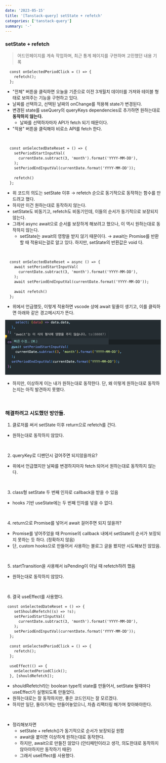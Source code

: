 ```yaml
---
date: '2023-05-15'
title: '[Tanstack-query] setState + refetch'
categories: ['tanstack-query']
summary: '-'
---
```


### setState + refetch

> 어드민페이지를 계속 작업하며, 최근 통계 페이지를 구현하며 고민했던 내용 기록

```TSX
  const onSelectedPeriodClick = () => {
    refetch();
  };
```

- "전체" 버튼을 클릭하면 오늘을 기준으로 이전 3개월치 데이터를 가져와 테이블 형태로 보여주는 기능을 구현하고 있다.
- 날짜를 선택하고, 선택된 날짜의 onChange를 적용해 state가 변경된다.
- 변경된 state를 useQuery의 queryKeys dependencies로 추가하면 원하는대로 **동작하지 않는다.**
  - 날짜를 선택하자마자 API가 fetch 되기 때문이다.
- "적용" 버튼을 클릭해야 비로소 API를 fetch 한다.

<br>

```TSX
  const onSelectedDateReset = () => {
    setPeriodStartInputVal(
      currentDate.subtract(3, 'month').format('YYYY-MM-DD'),
    );
    setPeriodEndInputVal(currentDate.format('YYYY-MM-DD'));

    refetch()
  };
```

- 위 코드의 의도는 setState 이후 → refetch 순으로 동기적으로 동작하는 함수를 만드려고 했다.
- 하지만 이건 원하는대로 동작하지 않는다.
- setState도 비동기고, refetch도 비동기인데, 이들의 순서가 동기적으로 보장되지 않는다.
- 그래서 async await으로 순서를 보장하게 해보려고 했으나, 이 역시 원하는대로 동작하지 않는다.
  - setState는 await의 영향을 받지 않기 때문이다. → await는 Promise를 반환할 때 적용되는걸로 알고 있다. 하지만, setState의 반환값은 void 다.

<br>

```TSX
  const onSelectedDateReset = async () => {
    await setPeriodStartInputVal(
      currentDate.subtract(3, 'month').format('YYYY-MM-DD'),
    );
    await setPeriodEndInputVal(currentDate.format('YYYY-MM-DD'));

    await refetch()
  };
```

- 위에서 언급했듯, 이렇게 적용하면 vscode 상에 await 밑줄이 생기고, 이를 클릭하면 아래와 같은 경고메시지가 뜬다.

![setState + await](./setState%20%2B%20await.png)

- 하지만, 이상하게 이는 내가 원하는대로 동작한다. 단, 왜 이렇게 원하는대로 동작하는지는 아직 발견하지 못했다.

<br>

### 해결하려고 시도했던 방안들.

1. 클로저를 써서 setState 이후 return으로 refetch를 건다.

- 원하는대로 동작하지 않았다.

<br>

2. queryKey로 디팬던시 걸어주면 되지않을까요?

- 위에서 언급했지만 날짜를 변경하지마자 fetch 되어서 원하는대로 동작하지 않는다.

<br>

3. class형 setState 두 번째 인자로 callback을 받을 수 있음

- hooks 기반 useState에는 두 번째 인자를 넣을 수 없다.

<br>

4. return으로 Promise를 넣어서 await 걸어주면 되지 않을까?

- Promise를 넣어주었을 때 Promise의 callback 내에서 setState의 순서가 보장되지 못하는 듯 하다. (정확하지 않음)
- 단, custom hooks으로 만들어서 사용하는 블로그 글을 봤지만 시도해보진 않았음.

<br>

5. startTransition을 사용해서 isPending이 아닐 때 refetch하려 했음

- 원하는대로 동작하지 않았다.

<br>

6. 결국 useEffect를 사용했다.

```TSX
 const onSelectedDateReset = () => {
    setShouldRefetch((s) => !s);
    setPeriodStartInputVal(
      currentDate.subtract(3, 'month').format('YYYY-MM-DD'),
    );
    setPeriodEndInputVal(currentDate.format('YYYY-MM-DD'));
  };

  const onSelectedPeriodClick = () => {
    refetch();
  };

  useEffect(() => {
    onSelectedPeriodClick();
  }, [shouldRefetch]);
```

- shouldRefetch라는 boolean type의 state를 만들어서, setState 될때마다 useEffect가 실행되도록 만들었다.
- 원하는대로는 잘 동작하지만, 좋은 코드인지는 잘 모르겠다.
- 하지만 일단, 돌아가게는 만들어놓았으니, 차츰 리팩터링 해가며 찾아봐야한다.

<br>

- 정리해보자면
  - setState + refetch()가 동기적으로 순서가 보장되길 원함
  - await을 붙이면 이상하게 원하는대로 동작한다.
  - 하지만, await으로 만들진 않았다 (안티패턴이라고 생각, 의도한대로 동작하지 않아야하지만 동작하기 때문)
  - 그래서 useEffect를 사용했다.
